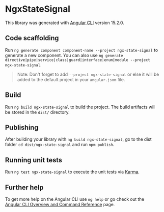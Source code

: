 # NgxStateSignal

This library was generated with [Angular CLI](https://github.com/angular/angular-cli) version 15.2.0.

## Code scaffolding

Run `ng generate component component-name --project ngx-state-signal` to generate a new component. You can also use `ng generate directive|pipe|service|class|guard|interface|enum|module --project ngx-state-signal`.
> Note: Don't forget to add `--project ngx-state-signal` or else it will be added to the default project in your `angular.json` file. 

## Build

Run `ng build ngx-state-signal` to build the project. The build artifacts will be stored in the `dist/` directory.

## Publishing

After building your library with `ng build ngx-state-signal`, go to the dist folder `cd dist/ngx-state-signal` and run `npm publish`.

## Running unit tests

Run `ng test ngx-state-signal` to execute the unit tests via [Karma](https://karma-runner.github.io).

## Further help

To get more help on the Angular CLI use `ng help` or go check out the [Angular CLI Overview and Command Reference](https://angular.io/cli) page.

